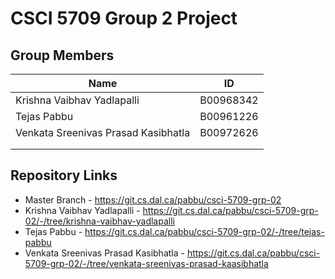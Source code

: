 # CSCI 5709 Group 2 Project

## Group Members

| Name                                | ID        |
| ----------------------------------- | --------- |
| Krishna Vaibhav Yadlapalli          | B00968342 |
| Tejas Pabbu                         | B00961226 |
| Venkata Sreenivas Prasad Kasibhatla | B00972626 |
|                                     |           |
|                                     |           |

## Repository Links

- Master Branch - https://git.cs.dal.ca/pabbu/csci-5709-grp-02
- Krishna Vaibhav Yadlapalli - https://git.cs.dal.ca/pabbu/csci-5709-grp-02/-/tree/krishna-vaibhav-yadlapalli
- Tejas Pabbu - https://git.cs.dal.ca/pabbu/csci-5709-grp-02/-/tree/tejas-pabbu
- Venkata Sreenivas Prasad Kasibhatla - https://git.cs.dal.ca/pabbu/csci-5709-grp-02/-/tree/venkata-sreenivas-prasad-kaasibhatla
